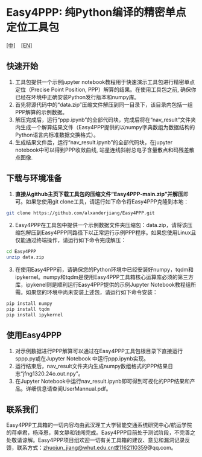# Easy4PPP: 纯Python编译的精密单点定位工具包
[[中]](./README-zh.md) &ensp; [[EN]](./README.md)
## 快速开始
1. 工具包提供一个示例jupyter notebook教程用于快速演示工具包进行精密单点定位（Precise Point Position, PPP）解算的结果。在使用工具包之前, 确保你已经在环境中正确安装Python发行版本和numpy库。
2. 首先将源代码中的“data.zip”压缩文件解压到同一目录下，该目录内包括一组PPP解算的示例数据。
3. 解压完成后，运行“ppp.ipynb”的全部代码块，完成后将在“nav_result”文件夹内生成一个解算结果文件（Easy4PPP提供的以numpy字典数组为数据结构的Python语言内标准数据交换格式）。
4. 生成结果文件后，运行“nav_result.ipynb”的全部代码块，在jupyter notebook中可以得到PPP收敛曲线, 站星连线斜射总电子含量散点和码残差散点图像.
## 下载与环境准备
1. **直接从github主页下载工具包的压缩文件“Easy4PPP-main.zip”并解压**即可。如果您使用git clone工具，请运行如下命令将Easy4PPP克隆到本地：
```bash
git clone https://github.com/alxanderjiang/Easy4PPP.git
```
2. Easy4PPP在工具包中提供一个示例数据文件夹压缩包：data.zip，请将该压缩包解压到Easy4PPP同路径下以正常运行示例PPP程序。如果您使用Linux且仅能通过终端操作，请运行如下命令完成解压：
 ```bash
cd Easy4PPP
unzip data.zip
```
3. 在使用Easy4PPP前，请确保您的Python环境中已经安装好numpy，tqdm和ipykernel。numpy和tqdm是使用Easy4PPP工具箱核心运算库必须的第三方库，ipykenel则是顺利运行Easy4PPP提供的示例Jupyter Notebook教程组所需。如果您的环境中尚未安装上述包，请运行如下命令安装：
 ```bash
pip install numpy
pip install tqdm
pip install ipykernel
```
## 使用Easy4PPP
1. 对示例数据进行PPP解算可以通过在Easy4PPP工具包根目录下直接运行sppp.py或在Jupyter Notebook 中运行ppp.ipynb实现。
2. 运行结束后，nav_result文件夹内生成numpy数组格式的PPP结果日志“jfng1320.24o.out.npy”。
3. 在Jupyter Notebook中运行nav_result.ipynb即可得到可视化的PPP结果和产品。详细信息请查阅UserMannual.pdf。
## 联系我们
Easy4PPP工具箱的一切内容均由武汉理工大学智能交通系统研究中心/航运学院的蒋卓君，杨泽恩，黄文静和钱闯完成。Easy4PPP目前处于测试阶段，不完善之处敬请谅解。Easy4PPP项目组欢迎一切有关工具箱的建议、意见和漏洞记录反馈，联系方式：zhuojun_jiang@whut.edu.cn或1162110359@qq.com。
